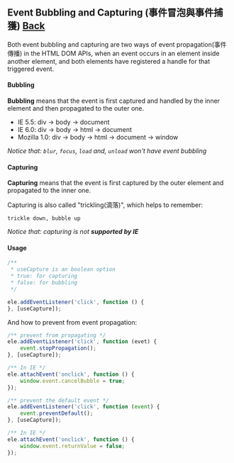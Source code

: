 ## Event Bubbling and Capturing (事件冒泡與事件捕獲) [Back](./../JavaScript.md)

Both event bubbling and capturing are two ways of event propagation(事件傳播) in the HTML DOM APIs, when an event occurs in an element inside another element, and both elements have registered a handle for that triggered event.

#### Bubbling

**Bubbling** means that the event is first captured and handled by the inner element and then propagated to the outer one.

- IE 5.5: div -> body -> document
- IE 6.0: div -> body -> html -> document
- Mozilla 1.0: div -> body -> html -> document -> window

*Notice that: `blur`, `focus`, `load` and, `unload` won't have event bubbling*

#### Capturing

**Capturing** means that the event is first captured by the outer element and propagated to the inner one.

Capturing is also called "trickling(滴落)", which helps to remember:

`trickle down, bubble up`

*Notice that: capturing is not **supported by IE***

#### Usage

```js
/**
 * useCapture is an boolean option
 * true: for capturing
 * false: for bubbling
 */

ele.addEventListener('click', function () {
}, [useCapture]);
```

And how to prevent from event propagation:

```js
/** prevent from propagating */
ele.addEventListener('click', function (evet) {
    event.stopPropagation();
}, [useCapture]);

/** In IE */
ele.attachEvent('onclick', function () {
    window.event.cancelBubble = true;
});

/** prevent the default event */
ele.addEventListener('click', function (event) {
    event.preventDefault();
}, [useCapture]);

/** In IE */
ele.attachEvent('onclick', function () {
    window.event.returnValue = false;
});
```
